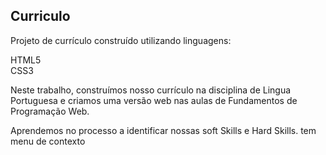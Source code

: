 ## Curriculo
Projeto de currículo construído utilizando linguagens: <br>

HTML5 <br>
CSS3 <br>

Neste trabalho, construímos nosso currículo na disciplina de Lingua Portuguesa e criamos uma versão web nas aulas de Fundamentos de Programação Web. <br>

Aprendemos no processo a identificar nossas soft Skills e Hard Skills.
tem menu de contexto
